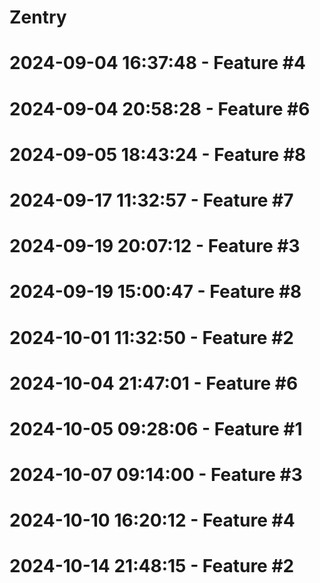 ﻿# Zentry
# 2024-09-04 16:37:48 - Feature #4
# 2024-09-04 20:58:28 - Feature #6
# 2024-09-05 18:43:24 - Feature #8
# 2024-09-17 11:32:57 - Feature #7
# 2024-09-19 20:07:12 - Feature #3
# 2024-09-19 15:00:47 - Feature #8
# 2024-10-01 11:32:50 - Feature #2
# 2024-10-04 21:47:01 - Feature #6
# 2024-10-05 09:28:06 - Feature #1
# 2024-10-07 09:14:00 - Feature #3
# 2024-10-10 16:20:12 - Feature #4
# 2024-10-14 21:48:15 - Feature #2
